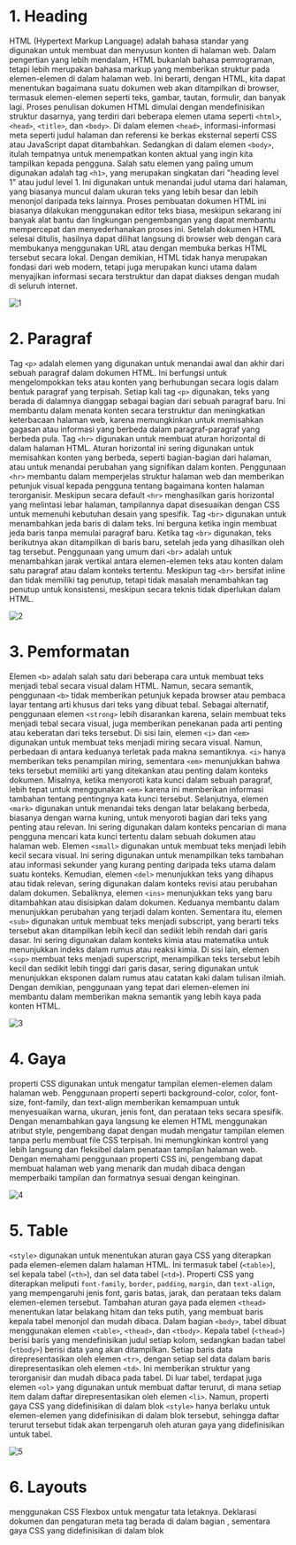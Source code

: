 
# 1. Heading

<p>
  
HTML (Hypertext Markup Language) adalah bahasa standar yang digunakan untuk membuat dan menyusun konten di halaman web. Dalam pengertian yang lebih mendalam, HTML bukanlah bahasa pemrograman, tetapi lebih merupakan bahasa markup yang memberikan struktur pada elemen-elemen di dalam halaman web. Ini berarti, dengan HTML, kita dapat menentukan bagaimana suatu dokumen web akan ditampilkan di browser, termasuk elemen-elemen seperti teks, gambar, tautan, formulir, dan banyak lagi. Proses penulisan dokumen HTML dimulai dengan mendefinisikan struktur dasarnya, yang terdiri dari beberapa elemen utama seperti `<html>`, `<head>`, `<title>`, dan `<body>`. Di dalam elemen `<head>`, informasi-informasi meta seperti judul halaman dan referensi ke berkas eksternal seperti CSS atau JavaScript dapat ditambahkan. Sedangkan di dalam elemen `<body>`, itulah tempatnya untuk menempatkan konten aktual yang ingin kita tampilkan kepada pengguna. Salah satu elemen yang paling umum digunakan adalah tag `<h1>`, yang merupakan singkatan dari "heading level 1" atau judul level 1. Ini digunakan untuk menandai judul utama dari halaman, yang biasanya muncul dalam ukuran teks yang lebih besar dan lebih menonjol daripada teks lainnya. Proses pembuatan dokumen HTML ini biasanya dilakukan menggunakan editor teks biasa, meskipun sekarang ini banyak alat bantu dan lingkungan pengembangan yang dapat membantu mempercepat dan menyederhanakan proses ini. Setelah dokumen HTML selesai ditulis, hasilnya dapat dilihat langsung di browser web dengan cara membukanya menggunakan URL atau dengan membuka berkas HTML tersebut secara lokal. Dengan demikian, HTML tidak hanya merupakan fondasi dari web modern, tetapi juga merupakan kunci utama dalam menyajikan informasi secara terstruktur dan dapat diakses dengan mudah di seluruh internet.</p>
  
![1](https://github.com/yusufefendi123/Tugas_Pemrograman_Web1/assets/140128335/35f67769-84f6-422f-97e1-43495ba100a7)

# 2. Paragraf
<p>


Tag `<p>` adalah elemen yang digunakan untuk menandai awal dan akhir dari sebuah paragraf dalam dokumen HTML. Ini berfungsi untuk mengelompokkan teks atau konten yang berhubungan secara logis dalam bentuk paragraf yang terpisah. Setiap kali tag `<p>` digunakan, teks yang berada di dalamnya dianggap sebagai bagian dari sebuah paragraf baru. Ini membantu dalam menata konten secara terstruktur dan meningkatkan keterbacaan halaman web, karena memungkinkan untuk memisahkan gagasan atau informasi yang berbeda dalam paragraf-paragraf yang berbeda pula.
Tag `<hr>` digunakan untuk membuat aturan horizontal di dalam halaman HTML. Aturan horizontal ini sering digunakan untuk memisahkan konten yang berbeda, seperti bagian-bagian dari halaman, atau untuk menandai perubahan yang signifikan dalam konten. Penggunaan `<hr>` membantu dalam memperjelas struktur halaman web dan memberikan petunjuk visual kepada pengguna tentang bagaimana konten halaman terorganisir. Meskipun secara default `<hr>` menghasilkan garis horizontal yang melintasi lebar halaman, tampilannya dapat disesuaikan dengan CSS untuk memenuhi kebutuhan desain yang spesifik.
Tag `<br>` digunakan untuk menambahkan jeda baris di dalam teks. Ini berguna ketika ingin membuat jeda baris tanpa memulai paragraf baru. Ketika tag `<br>` digunakan, teks berikutnya akan ditampilkan di baris baru, setelah jeda yang dihasilkan oleh tag tersebut. Penggunaan yang umum dari `<br>` adalah untuk menambahkan jarak vertikal antara elemen-elemen teks atau konten dalam satu paragraf atau dalam konteks tertentu. Meskipun tag `<br>` bersifat inline dan tidak memiliki tag penutup, tetapi tidak masalah menambahkan tag penutup untuk konsistensi, meskipun secara teknis tidak diperlukan dalam HTML.</p>

![2](https://github.com/yusufefendi123/Tugas_Pemrograman_Web1/assets/140128335/6cee176e-4ad6-4e51-8770-7c6e86370690)

# 3. Pemformatan
<p>

Elemen `<b>` adalah salah satu dari beberapa cara untuk membuat teks menjadi tebal secara visual dalam HTML. Namun, secara semantik, penggunaan `<b>` tidak memberikan petunjuk kepada browser atau pembaca layar tentang arti khusus dari teks yang dibuat tebal. Sebagai alternatif, penggunaan elemen `<strong>` lebih disarankan karena, selain membuat teks menjadi tebal secara visual, juga memberikan penekanan pada arti penting atau keberatan dari teks tersebut. 
Di sisi lain, elemen `<i>` dan `<em>` digunakan untuk membuat teks menjadi miring secara visual. Namun, perbedaan di antara keduanya terletak pada makna semantiknya. `<i>` hanya memberikan teks penampilan miring, sementara `<em>` menunjukkan bahwa teks tersebut memiliki arti yang ditekankan atau penting dalam konteks dokumen. Misalnya, ketika menyoroti kata kunci dalam sebuah paragraf, lebih tepat untuk menggunakan `<em>` karena ini memberikan informasi tambahan tentang pentingnya kata kunci tersebut.
Selanjutnya, elemen `<mark>` digunakan untuk menandai teks dengan latar belakang berbeda, biasanya dengan warna kuning, untuk menyoroti bagian dari teks yang penting atau relevan. Ini sering digunakan dalam konteks pencarian di mana pengguna mencari kata kunci tertentu dalam sebuah dokumen atau halaman web.
Elemen `<small>` digunakan untuk membuat teks menjadi lebih kecil secara visual. Ini sering digunakan untuk menampilkan teks tambahan atau informasi sekunder yang kurang penting daripada teks utama dalam suatu konteks.
Kemudian, elemen `<del>` menunjukkan teks yang dihapus atau tidak relevan, sering digunakan dalam konteks revisi atau perubahan dalam dokumen. Sebaliknya, elemen `<ins>` menunjukkan teks yang baru ditambahkan atau disisipkan dalam dokumen. Keduanya membantu dalam menunjukkan perubahan yang terjadi dalam konten.
Sementara itu, elemen `<sub>` digunakan untuk membuat teks menjadi subscript, yang berarti teks tersebut akan ditampilkan lebih kecil dan sedikit lebih rendah dari garis dasar. Ini sering digunakan dalam konteks kimia atau matematika untuk menunjukkan indeks dalam rumus atau reaksi kimia. Di sisi lain, elemen `<sup>` membuat teks menjadi superscript, menampilkan teks tersebut lebih kecil dan sedikit lebih tinggi dari garis dasar, sering digunakan untuk menunjukkan eksponen dalam rumus atau catatan kaki dalam tulisan ilmiah. Dengan demikian, penggunaan yang tepat dari elemen-elemen ini membantu dalam memberikan makna semantik yang lebih kaya pada konten HTML.</p>

![3](https://github.com/yusufefendi123/Tugas_Pemrograman_Web1/assets/140128335/0b607d93-edf4-4300-8392-c32e6ab4b237)

# 4. Gaya
<p> properti CSS digunakan untuk mengatur tampilan elemen-elemen dalam halaman web. Penggunaan properti seperti background-color, color, font-size, font-family, dan text-align memberikan kemampuan untuk menyesuaikan warna, ukuran, jenis font, dan perataan teks secara spesifik. Dengan menambahkan gaya langsung ke elemen HTML menggunakan atribut style, pengembang dapat dengan mudah mengatur tampilan elemen tanpa perlu membuat file CSS terpisah. Ini memungkinkan kontrol yang lebih langsung dan fleksibel dalam penataan tampilan halaman web. Dengan memahami penggunaan properti CSS ini, pengembang dapat membuat halaman web yang menarik dan mudah dibaca dengan memperbaiki tampilan dan formatnya sesuai dengan keinginan.</p>

![4](https://github.com/yusufefendi123/Tugas_Pemrograman_Web1/assets/140128335/fff8d419-1827-4210-b921-b9cb3ba223dd)

# 5. Table
<p>
  
`<style>` digunakan untuk menentukan aturan gaya CSS yang diterapkan pada elemen-elemen dalam halaman HTML. Ini termasuk tabel (`<table>`), sel kepala tabel (`<th>`), dan sel data tabel (`<td>`). Properti CSS yang diterapkan meliputi `font-family`, `border`, `padding`, `margin`, dan `text-align`, yang mempengaruhi jenis font, garis batas, jarak, dan perataan teks dalam elemen-elemen tersebut. 
Tambahan aturan gaya pada elemen `<thead>` menentukan latar belakang hitam dan teks putih, yang membuat baris kepala tabel menonjol dan mudah dibaca.
Dalam bagian `<body>`, tabel dibuat menggunakan elemen `<table>`, `<thead>`, dan `<tbody>`. Kepala tabel (`<thead>`) berisi baris yang mendefinisikan judul setiap kolom, sedangkan badan tabel (`<tbody>`) berisi data yang akan ditampilkan. Setiap baris data direpresentasikan oleh elemen `<tr>`, dengan setiap sel data dalam baris direpresentasikan oleh elemen `<td>`. Ini memberikan struktur yang terorganisir dan mudah dibaca pada tabel.
Di luar tabel, terdapat juga elemen `<ol>` yang digunakan untuk membuat daftar terurut, di mana setiap item dalam daftar direpresentasikan oleh elemen `<li>`. Namun, properti gaya CSS yang didefinisikan di dalam blok `<style>` hanya berlaku untuk elemen-elemen yang didefinisikan di dalam blok tersebut, sehingga daftar terurut tersebut tidak akan terpengaruh oleh aturan gaya yang didefinisikan untuk tabel.</p>

![5](https://github.com/yusufefendi123/Tugas_Pemrograman_Web1/assets/140128335/42d90f38-dee1-4f4a-b961-13437146bc6b)

# 6. Layouts
<p>

menggunakan CSS Flexbox untuk mengatur tata letaknya. Deklarasi dokumen dan pengaturan meta tag berada di dalam bagian <head>, sementara gaya CSS yang didefinisikan di dalam blok <style> mengatur tampilan elemen-elemen seperti header, navigasi, artikel, dan footer. Penggunaan properti Flexbox seperti display: flex memungkinkan untuk penataan elemen-elemen secara fleksibel, terutama dalam menangani responsivitas layar yang berbeda. Di dalam bagian <body>, konten halaman termasuk teks dan tautan, yang ditempatkan dalam struktur yang telah ditentukan menggunakan Flexbox. Ini menciptakan tata letak yang responsif terhadap perubahan ukuran layar, seperti penumpukan kolom pada layar yang lebih kecil. Dengan demikian, potongan kode tersebut menciptakan halaman web yang sederhana namun efektif, dengan tata letak yang responsif dan menarik..</p>

![6](https://github.com/yusufefendi123/Tugas_Pemrograman_Web1/assets/140128335/51efb39f-70e6-452f-bf39-8279fbc1b041)

# 1. bacground_css
<p>

Background adalah properti CSS yang memungkinkan pengaturan latar belakang pada elemen HTML. Properti-properti yang sering digunakan dalam background meliputi background-color yang mengatur warna latar belakang, background-image yang menetapkan gambar latar belakang, background-repeat yang mengatur pengulangan gambar latar belakang, background-attachment yang mengontrol apakah gambar latar belakang akan tetap statis atau mengikuti guliran halaman, background-position yang menentukan posisi awal gambar latar belakang, dan background sebagai properti singkat yang menggabungkan semua properti latar belakang menjadi satu. Dengan menggunakan kombinasi properti ini, pengembang web dapat menciptakan tampilan yang menarik dan konsisten untuk halaman web mereka. Misalnya, untuk menetapkan latar belakang dengan warna solid biru, gambar bintang sebagai latar belakang yang diulang secara horizontal, dan tetap statis saat digulirkan, kita dapat menggunakan: background-color: blue; background-image: url('bintang.png'); background-repeat: repeat-x; background-attachment: fixed;.
</p>

![css1](https://github.com/yusufefendi123/Tugas_Pemrograman_Web1/assets/140128335/ec0df6c5-0a40-48d0-b6e0-1a39a7b33e9f)

# 2. Margin_css
<p>
  
Margin dalam CSS digunakan untuk menentukan jarak antara tepi luar dari sebuah elemen dan elemen lain di sekitarnya. Properti margin dapat diatur secara terpisah untuk setiap sisi (atas, kanan, bawah, dan kiri) dari elemen tersebut. Dalam contoh kode yang diberikan, terdapat beberapa penggunaan properti margin. Pada elemen `<div>`, properti `margin: 25px 50px 75px 100px;` menetapkan jarak antara tepi luar elemen tersebut dengan elemen lainnya, dengan nilai 25px untuk atas, 50px untuk kanan, 75px untuk bawah, dan 100px untuk kiri. Selain itu, terdapat beberapa penggunaan properti margin terpisah seperti `margin-top`, `margin-bottom`, `margin-right`, dan `margin-left` untuk menetapkan jarak antara elemen dengan tepi atas, bawah, kanan, dan kiri secara terpisah. Penggunaan nilai `inherit` pada properti margin-left untuk elemen `<p>` memungkinkan elemen tersebut mewarisi nilai margin dari elemen induknya. Dengan penggunaan properti margin, pengembang dapat mengatur tata letak elemen dengan lebih fleksibel dan menyesuaikan jarak antara elemen sesuai dengan kebutuhan desain halaman web.
</p>

![css3](https://github.com/yusufefendi123/Tugas_Pemrograman_Web1/assets/140128335/6ed755b9-5f7b-4ee3-ac95-dcca25eb8eee)

# 3. Padding_css
<p>
Padding adalah properti CSS yang digunakan untuk menambahkan ruang tambahan di sekitar isi dari sebuah elemen. Properti padding dapat diatur secara terpisah untuk setiap sisi (atas, kanan, bawah, dan kiri) dari elemen tersebut. Padding-top mengatur ruang tambahan di bagian atas elemen, padding-right mengatur ruang tambahan di bagian kanan elemen, padding-bottom mengatur ruang tambahan di bagian bawah elemen, dan padding-left mengatur ruang tambahan di bagian kiri elemen. Dengan menggunakan padding, pengembang web dapat mengontrol jarak antara isi elemen dan tepi elemen tersebut atau elemen lain di sekitarnya. Misalnya, untuk memberikan elemen sebuah padding 20 piksel di bagian atas, 10 piksel di bagian kanan, 30 piksel di bagian bawah, dan 15 piksel di bagian kiri, kita dapat menggunakan: padding-top: 20px; padding-right: 10px; padding-bottom: 30px; padding-left: 15px;. Dengan menggunakan kombinasi properti ini, kita dapat menciptakan tata letak yang sesuai dengan kebutuhan desain halaman web.
</p>

![css2](https://github.com/yusufefendi123/Tugas_Pemrograman_Web1/assets/140128335/5660bd94-14e6-43eb-9cb6-5219f7969f28)

# 4. List_css
<p>

Dalam kode HTML ini, gaya list (ordered dan unordered) diatur menggunakan CSS. Untuk unordered list (ul), ada dua list dengan tanda bulat dan kotak, masing-masing diberi class "a" dan "b", dengan properti untuk mengatur posisi tanda list. Sedangkan ordered list (ol) memiliki dua list dengan tanda angka Romawi besar dan huruf kecil, juga dengan class "c" dan "d". Selain itu, gaya tata letak, warna latar belakang, warna teks, padding, dan margin juga diatur untuk menyesuaikan penampilan list dan isinya. Semua pengaturan ini memberikan fleksibilitas bagi pengembang untuk menciptakan list yang sesuai dengan gaya dan kebutuhan desain halaman web mereka.
</p>

![css4](https://github.com/yusufefendi123/Tugas_Pemrograman_Web1/assets/140128335/a3fb63b8-f276-4a21-9e97-2ef5b1ab717a)
# 5. Inline
<p>
Dalam pengembangan web, properti CSS `display: inline` dan `display: inline-block` digunakan untuk mengatur tampilan elemen HTML. Elemen dengan properti `display: inline` akan ditampilkan dalam satu baris, tanpa memulai baris baru, dan properti ini tidak memengaruhi lebar atau tinggi elemen secara keseluruhan. Ini cocok untuk menampilkan elemen dalam konten teks, seperti teks atau tautan. Sementara itu, elemen dengan properti `display: inline-block` akan tetap ditampilkan dalam satu baris, tetapi memiliki kemampuan untuk mengatur lebar, tinggi, padding, dan margin, yang membuatnya lebih fleksibel daripada elemen inline. Ini memungkinkan elemen-elemen tersebut untuk mengisi ruang yang diberikan dalam satu baris, tetapi juga dapat memulai baris baru jika tidak ada ruang yang cukup. Dalam konteks navigasi, penggunaan `display: inline-block` memungkinkan tautan-tautan untuk ditampilkan secara horizontal (sejajar), yang biasanya ditampilkan secara vertikal. Ini memungkinkan penyusunan yang lebih baik dari tautan-tautan dalam navigasi horizontal, meningkatkan kejelasan dan navigabilitas situs web secara keseluruhan.
</p>

![cc5](https://github.com/yusufefendi123/Tugas_Pemrograman_Web1/assets/140128335/e10d9bf6-fb18-420c-8bf1-0f7ededa3d68)

# 5. Navigastion_bar
<p>

Navigasi bar dalam kode tersebut terdiri dari sebuah elemen `<ul>` yang mengandung beberapa elemen `<li>`. Setiap elemen `<li>` berisi sebuah tautan (`<a>`) yang mengarah ke halaman tertentu. Pengaturan tampilan navigasi bar ditentukan oleh CSS di dalam elemen `<style>`. Elemen `<ul>` memiliki warna latar belakang gelap (#38444d) dan overflow tersembunyi agar konten yang melebihi lebar tetap tersembunyi. Elemen-elemen `<li>` diatur agar melayang (float) ke kiri, dan tautan-tautan memiliki tata letak inline-block dengan warna teks putih. Ketika kursor diarahkan ke tautan atau elemen dropdown, warna latar belakangnya berubah menjadi merah. Dropdown dibuat dengan elemen `<div>` yang memiliki kelas `dropdown-content`, yang tata letaknya absolut. Konten dropdown muncul di atas halaman dengan warna latar belakang putih dan bayangan box. Dengan menggunakan kombinasi elemen HTML dan CSS ini, navigasi bar dengan dropdown menu yang interaktif dan responsif dapat dibuat dengan mudah.
</p>
![css6](https://github.com/yusufefendi123/Tugas_Pemrograman_Web1/assets/140128335/d80e2bea-eb43-4183-a957-48b6e68e2c00)


# WEb Sederhana HTML + CSS
<p>

Elemen `<header>` berfungsi sebagai bagian atas halaman web yang biasanya menampilkan judul utama atau elemen-elemen penting lainnya.
Elemen `<nav>` berfungsi untuk menyediakan menu navigasi, yang memungkinkan pengguna untuk berpindah ke halaman-halaman lain di situs web.
Elemen `<section>` berfungsi untuk membagi konten utama halaman web menjadi bagian-bagian yang lebih terfokus.
Elemen `<article>` berfungsi untuk menandai konten independen yang dapat berdiri sendiri di dalam halaman web.
Elemen `<footer>` berfungsi sebagai bagian bawah halaman web yang biasanya berisi informasi penutup, seperti nama penulis atau hak cipta.
</p>

![simple_web1](https://github.com/yusufefendi123/Tugas_Pemrograman_Web1/assets/140128335/7f130440-1250-4a89-a9a6-8505462f566d)

<h2>Gaya untuk bagian-bagianya</h2>

![code1](https://github.com/yusufefendi123/Tugas_Pemrograman_Web1/assets/140128335/38d5db59-e2eb-4d53-987e-24cc41a4ede6)
![code2](https://github.com/yusufefendi123/Tugas_Pemrograman_Web1/assets/140128335/a5d7a163-df2d-4f85-b27f-6768be2eb862)
![code3](https://github.com/yusufefendi123/Tugas_Pemrograman_Web1/assets/140128335/b395a4a5-1e3d-4f78-9748-69c08965a66a)


